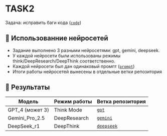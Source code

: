 # TASK2

Задача: исправить баги кода ([`code`](https://github.com/alterAI01/ai-task2/blob/main/code))

## 🧠 Использованние нейросетей

- Задание выполнено 3 разными нейросетями: gpt, gemini, deepseek.
- У каждой нейросети были использованы режимы think/DeepResearch/DeepThink соответственно.
- Каждой нейросети был дан одинаковый промпт ([`prompt`](https://github.com/alterAI01/ai-task2/blob/main/prompt))
- Итоги работы нейросетей вынесены в отдельные ветки репозитория

## 🎉 Результаты

| Модель      | Режим работы      | Ветка репозитория |
|-------------|------------------|------------------|
| GPT_4 (может 3)       | Think Mode       | [`gpt`](https://github.com/alterAI01/ai-task2/tree/gpt_free) |
| Gemini_Pro_2.5  | DeepResearch     | [`gemini`](https://github.com/alterAI01/ai-task2/tree/gemini_2.5) |
| DeepSeek_r1   | DeepThink        | [`deepseek`](https://github.com/alterAI01/ai-task2/tree/deepseek_r1) |
